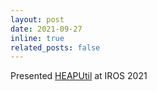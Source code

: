 ```yaml
---
layout: post
date: 2021-09-27
inline: true
related_posts: false
---
```


Presented <a href="https://youtu.be/CbAkVsk0KYE">HEAPUtil</a> at IROS 2021
